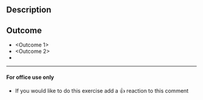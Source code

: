 ## Description

<Add your description here>

## Outcome

- <Outcome 1>
- <Outcome 2>
- <Outcome N>

---

#### For office use only

- If you would like to do this exercise add a 👍  reaction to this comment